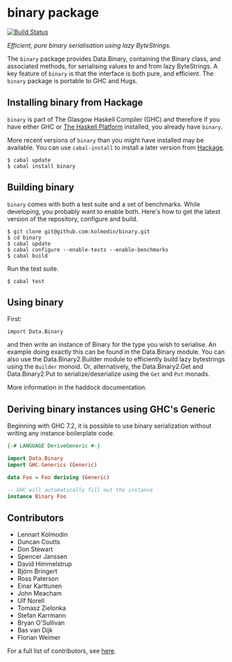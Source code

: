 # binary package #

[![Build Status](https://api.travis-ci.org/kolmodin/binary.png?branch=master)](http://travis-ci.org/kolmodin/binary)

*Efficient, pure binary serialisation using lazy ByteStrings.*

The ``binary`` package provides Data.Binary, containing the Binary class,
and associated methods, for serialising values to and from lazy
ByteStrings. 
A key feature of ``binary`` is that the interface is both pure, and efficient.
The ``binary`` package is portable to GHC and Hugs.

## Installing binary from Hackage ##

``binary`` is part of The Glasgow Haskell Compiler (GHC) and therefore if you
have either GHC or [The Haskell Platform](http://www.haskell.org/platform/)
installed, you already have ``binary``.

More recent versions of ``binary`` than you might have installed may be
available. You can use ``cabal-install`` to install a later version from
[Hackage](http://hackage.haskell.org/package/binary).

    $ cabal update
    $ cabal install binary

## Building binary ##

``binary`` comes with both a test suite and a set of benchmarks.
While developing, you probably want to enable both.
Here's how to get the latest version of the repository, configure and build.

    $ git clone git@github.com:kolmodin/binary.git
    $ cd binary
    $ cabal update
    $ cabal configure --enable-tests --enable-benchmarks
    $ cabal build

Run the test suite.

    $ cabal test

## Using binary ##

First:

    import Data.Binary

and then write an instance of Binary for the type you wish to serialise.
An example doing exactly this can be found in the Data.Binary module.
You can also use the Data.Binary2.Builder module to efficiently build
lazy bytestrings using the ``Builder`` monoid. Or, alternatively, the
Data.Binary2.Get and Data.Binary2.Put to serialize/deserialize using
the ``Get`` and ``Put`` monads.

More information in the haddock documentation.

## Deriving binary instances using GHC's Generic ##

Beginning with GHC 7.2, it is possible to use binary serialization without
writing any instance boilerplate code.

```haskell
{-# LANGUAGE DeriveGeneric #-}

import Data.Binary
import GHC.Generics (Generic)

data Foo = Foo deriving (Generic)

-- GHC will automatically fill out the instance
instance Binary Foo
```

## Contributors ##

* Lennart Kolmodin
* Duncan Coutts
* Don Stewart
* Spencer Janssen
* David Himmelstrup
* Björn Bringert
* Ross Paterson
* Einar Karttunen
* John Meacham
* Ulf Norell
* Tomasz Zielonka
* Stefan Karrmann
* Bryan O'Sullivan
* Bas van Dijk
* Florian Weimer

For a full list of contributors, see
[here](https://github.com/kolmodin/binary/graphs/contributors).

